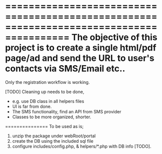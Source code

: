 =========================================================================================
The objective of this project is to create a single html/pdf page/ad 
and send the URL to user's contacts via SMS/Email etc..
=========================================================================================

Only the registration workflow is working.

[TODO]
Cleaning up needs to be done,

- e.g. use DB class in all helpers files
- UI is far from done.
- The SMS functionality, find an API from SMS provider 
- Classes to be more organized, shorter.

===============
To be used as is;
1. unzip the package under webRoot/portal
2. create the DB using the included sql file
3. configure includes/config.php, & helpers/*.php with DB info [TODO].

